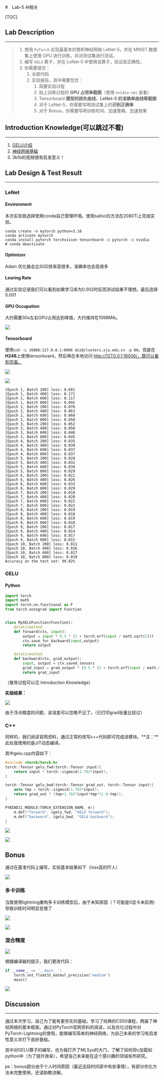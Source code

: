#　Lab-5 AI相关

[TOC]

## Lab Description

---

> 1. 使用 `PyTorch` 实现最基本的卷积神经网络 LeNet-5，并在 MNIST 数据集上使用 GPU 进行训练，并对测试集进行测试。
> 2. 编写 `GELU` 算子，并在 LeNet-5 中使用该算子，验证其正确性。
> 3. 你需要提交：
>    1. 全部代码
>    2. 实验报告，其中需要包含：
>       1. 简要实验过程
>       2. 贴上训练过程的 **GPU 占用率截图**（使用 `nvidia-smi` 查看）
>       3. Tensorboard **模型的损失曲线、LeNet-5 的准确率曲线等截图**
>       4. 对于 LeNet-5，你需要写明测试集上的**识别正确率**
>       5. 对于 Bonus，你需要写明训练时间、加速策略、加速效果



## Introduction Knowledge(可以跳过不看)

---

1. [GELU介绍](https://alaaalatif.github.io/2019-04-11-gelu/)
2. [神经网络基础](https://yaoyaolingbro.github.io/notebook/Online%20CS%20Courses/CS50%20AI/note/)
3. 3b1b的视频很有启发意义！



## Lab Design & Test Result

---

### LeNet

#### Environment

本次实验我选择使用conda自己管理环境。使用salloc的方法在2080Ti上完成实验。

```shell
conda create -n mytorch python=3.10
conda activate mytorch
conda install pytorch torchvision tensorboard -c pytorch -c nvidia
# conda deactivate
```

#### Optimizer

Adam 优化器会比SGD效率高很多，准确率也会高很多

#### Learing Rate

通过实验记录我们可以看到如果学习率为0.002时反而测试结果不理想。最后选择0.001

#### GPU Occupation

大约需要30s左右GPU占用达到峰值，大约维持在1098Mib。

![](graph\Snipaste_2023-08-22_19-53-57.png)

#### Tensorboard

使用`ssh -L 16006:127.0.0.1:6006 dzz@clusters.zju.edu.cn -p 80`，但是在**H248**上使用tensorboard，然后再在本地访问 http://127.0.0.1:16006/，既可以看到页面。

![](graph\Snipaste_2023-08-22_22-18-24.png)

![](graph\Snipaste_2023-08-22_22-18-49.png)

```shell
[Epoch 1, Batch 200] loss: 0.681
[Epoch 1, Batch 400] loss: 0.171
[Epoch 1, Batch 600] loss: 0.117
[Epoch 1, Batch 800] loss: 0.092
[Epoch 2, Batch 200] loss: 0.076
[Epoch 2, Batch 400] loss: 0.063
[Epoch 2, Batch 600] loss: 0.060
[Epoch 2, Batch 800] loss: 0.058
[Epoch 3, Batch 200] loss: 0.052
[Epoch 3, Batch 400] loss: 0.050
[Epoch 3, Batch 600] loss: 0.048
[Epoch 3, Batch 800] loss: 0.045
[Epoch 4, Batch 200] loss: 0.035
[Epoch 4, Batch 400] loss: 0.039
[Epoch 4, Batch 600] loss: 0.037
[Epoch 4, Batch 800] loss: 0.037
[Epoch 5, Batch 200] loss: 0.028
[Epoch 5, Batch 400] loss: 0.032
[Epoch 5, Batch 600] loss: 0.030
[Epoch 5, Batch 800] loss: 0.029
[Epoch 6, Batch 200] loss: 0.021
[Epoch 6, Batch 400] loss: 0.026
[Epoch 6, Batch 600] loss: 0.033
[Epoch 6, Batch 800] loss: 0.029
[Epoch 7, Batch 200] loss: 0.018
[Epoch 7, Batch 400] loss: 0.020
[Epoch 7, Batch 600] loss: 0.022
[Epoch 7, Batch 800] loss: 0.022
[Epoch 8, Batch 200] loss: 0.019
[Epoch 8, Batch 400] loss: 0.018
[Epoch 8, Batch 600] loss: 0.019
[Epoch 8, Batch 800] loss: 0.018
[Epoch 9, Batch 200] loss: 0.017
[Epoch 9, Batch 400] loss: 0.014
[Epoch 9, Batch 600] loss: 0.017
[Epoch 9, Batch 800] loss: 0.015
[Epoch 10, Batch 200] loss: 0.011
[Epoch 10, Batch 400] loss: 0.016
[Epoch 10, Batch 600] loss: 0.017
[Epoch 10, Batch 800] loss: 0.019
Accuracy on the test set: 99.02%
```



### GELU

#### Python

```python
import torch
import math
import torch.nn.functional as F
from torch.autograd import Function


class MyGELUFunction(Function):
    @staticmethod
    def forward(ctx, input):
        output = input * 0.5 * (1 + torch.erf(input / math.sqrt(2)))
        ctx.save_for_backward(input,output)
        return output

    @staticmethod
    def backward(ctx, grad_output):
        input, output = ctx.saved_tensors
        grad_input = grad_output * (0.5 * (1 + torch.erf(input / math.sqrt(2))) + input * torch.exp(-(input)**2 / 2) / math.sqrt(2) / math.sqrt(math.pi))
        return grad_input
```

（推导过程可以见 Introduction Knowledge）

**实验结果：**

![](graph\Snipaste_2023-08-26_09-59-19.png)

由于浮点精度的问题，该误差可以忽略不记了。（已打印grad张量比较过）



### C++

同样的，我们阅读官网资料，通过正常的改写c++代码即可完成该模块。**注：**此处我使用的是JIT动态编译。

其中gelu.cpp内容如下：

```c++
#include <torch/torch.h>
torch::Tensor gelu_fwd(torch::Tensor input){
    return input * torch::sigmoid(1.702*input);
}

torch::Tensor gelu_bwd(torch::Tensor grad_out, torch::Tensor input){
    auto tmp = torch::sigmoid(1.702*input);
    return grad_out * (tmp+1.702*input*tmp*(1.0-tmp));
}

PYBIND11_MODULE(TORCH_EXTENSION_NAME, m){
    m.def("forward", &gelu_fwd, "GELU forward"); 
    m.def("backward", &gelu_bwd, "GELU backward");
}
```

![](graph\Snipaste_2023-08-26_17-08-02.png)

![](graph\Snipaste_2023-08-26_17-01-11.png)



## Bonus

通过在基准代码上编写，实验基本结果如下（loss高的吓人）

![](graph\Snipaste_2023-08-26_12-35-51.png)

### 多卡训练

当我使用lightning重构多卡训练模型后![]()，由于未知原因（？可能是0显卡未启用)导致训练时间明显变慢了

![](graph\Snipaste_2023-08-29_10-10-41.png)

![](graph\Snipaste_2023-08-29_09-45-35.png)

### 混合精度

![](graph\Snipaste_2023-08-29_10-22-26.png)

根据编译器的提示，我们更改代码：

```python
if __name__ == '__main__':
    torch.set_float32_matmul_precision('medium')
    main()
```

![](graph\Snipaste_2023-08-29_10-50-59.png)



## Discussion

---

通过本次学习，自己为了能有更夯实的基础，学习了经典的CS50课程，两届了神经网络的基本框架。通过对PyTorch官网资料的阅读，以及优化过程中对PyTorch-Lightning的使用，能够编写简单的神经网络，为自己未来的学习有启发性意义并打下良好基础。

其中对GELU算子的编写，也为我打开了MLSys的大门，了解了如何将c加载如python中（为了提升效率），希望自己未来能在这个感兴趣的领域有所研究。

ps：bonus部分由于个人时间原因（最近这段时间家中有些事情），有部分优化方法未完整使用，还请助教谅解。
